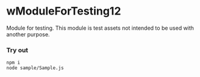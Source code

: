 # wModuleForTesting12

Module for testing. This module is test assets not intended to be used with another purpose.

### Try out

```
npm i
node sample/Sample.js
```
